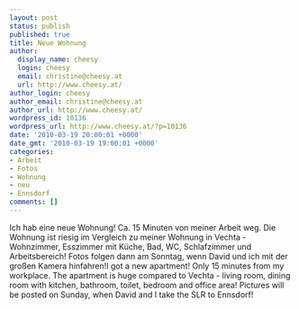 ```yaml
---
layout: post
status: publish
published: true
title: Neue Wohnung
author:
  display_name: cheesy
  login: cheesy
  email: christine@cheesy.at
  url: http://www.cheesy.at/
author_login: cheesy
author_email: christine@cheesy.at
author_url: http://www.cheesy.at/
wordpress_id: 10136
wordpress_url: http://www.cheesy.at/?p=10136
date: '2010-03-19 20:00:01 +0000'
date_gmt: '2010-03-19 19:00:01 +0000'
categories:
- Arbeit
- Fotos
- Wohnung
- neu
- Ennsdorf
comments: []
---
```

<!--:de-->Ich hab eine neue Wohnung! Ca. 15 Minuten von meiner Arbeit weg. Die Wohnung ist riesig im Vergleich zu meiner Wohnung in Vechta - Wohnzimmer, Esszimmer mit Küche, Bad, WC, Schlafzimmer und Arbeitsbereich! Fotos folgen dann am Sonntag, wenn David und ich mit der großen Kamera hinfahren!<!--:--><!--:en-->I got a new apartment! Only 15 minutes from my workplace. The apartment is huge compared to Vechta - living room, dining room with kitchen, bathroom, toilet, bedroom and office area! Pictures will be posted on Sunday, when David and I take the SLR to Ennsdorf!<!--:-->
